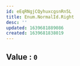 ```yaml
---
id: eEqRNgjCQyhuxcgsnRn5L
title: Enum.NormalId.Right
desc: ''
updated: 1639681889086
created: 1639681838019
---
```


## Value : `0`